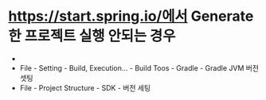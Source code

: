 # https://start.spring.io/에서 Generate한 프로젝트 실행 안되는 경우
- 
- File - Setting - Build, Execution... - Build Toos - Gradle - Gradle JVM 버전 셋팅
- File - Project Structure - SDK - 버전 세팅